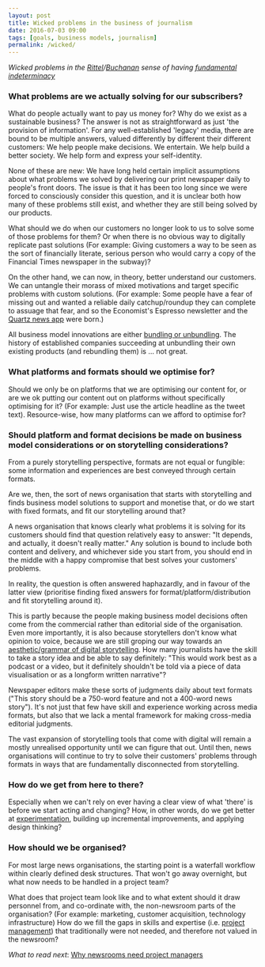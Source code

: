 ```yaml
---
layout: post
title: Wicked problems in the business of journalism
date: 2016-07-03 09:00
tags: [goals, business models, journalism]
permalink: /wicked/
---
```


_Wicked problems in the [Rittel](https://en.wikipedia.org/wiki/Horst_Rittel)/[Buchanan](https://en.wikipedia.org/wiki/Richard_Buchanan_(academic)) sense of having [fundamental indeterminacy](http://www.coop2012.files.wordpress.com/2012/01/buchanan_wicked_problems.pdf)_

### What problems are we actually solving for our subscribers?

What do people actually want to pay us money for? Why do we exist as a sustainable business? The answer is not as straightforward as just 'the provision of information'. For any well-established 'legacy' media, there are bound to be multiple answers, valued differently by different their different customers: We help people make decisions. We entertain. We help build a better society. We help form and express your self-identity. 

None of these are new: We have long held certain implicit assumptions about what problems we solved by delivering our print newspaper daily to people's front doors. The issue is that it has been too long since we were forced to consciously consider this question, and it is unclear both how many of these problems still exist, and whether they are still being solved by our products.

What should we do when our customers no longer look to us to solve some of those problems for them? Or when there is no obvious way to digitally replicate past solutions (For example: Giving customers a way to be seen as the sort of financially literate, serious person who would carry a copy of the Financial Times newspaper in the subway)?

On the other hand, we can now, in theory, better understand our customers. We can untangle their morass of mixed motivations and target specific problems with custom solutions. (For example: Some people have a fear of missing out and wanted a reliable daily catchup/roundup they can complete to assuage that fear, and so the Economist's Espresso newsletter and the [Quartz news app](../2016/02/quartz-news-app) were born.)

All business model innovations are either [bundling or unbundling](https://hbr.org/2014/07/marc-andreessen-and-jim-barksdale-on-how-to-make-money/). The history of established companies succeeding at unbundling their own existing products (and rebundling them) is &hellip; not great.

### What platforms and formats should we optimise for? 

Should we only be on platforms that we are optimising our content for, or are we ok putting our content out on platforms without specifically optimising for it? (For example: Just use the article headline as the tweet text). Resource-wise, how many platforms can we afford to optimise for?

### Should platform and format decisions be made on business model considerations or on storytelling considerations?

From a purely storytelling perspective, formats are not equal or fungible: some information and experiences are best conveyed through certain formats. 

Are we, then, the sort of news organisation that starts with storytelling and finds business model solutions to support and monetise that, or do we start with fixed formats, and fit our storytelling around that?

A news organisation that knows clearly what problems it is solving for its customers should find that question relatively easy to answer: "It depends, and actually, it doesn't really matter." Any solution is bound to include both content and delivery, and whichever side you start from, you should end in the middle with a happy compromise that best solves your customers' problems.

In reality, the question is often answered haphazardly, and in favour of the latter view (prioritise finding fixed answers for format/platform/distribution and fit storytelling around it). 

This is partly because the people making business model decisions often come from the commercial rather than editorial side of the organisation. Even more importantly, it is also because storytellers don't know what opinion to voice, because we are still groping our way towards an [aesthetic/grammar of digital storytelling](/history/). How many journalists have the skill to take a story idea and be able to say definitely: "This would work best as a podcast or a video, but it definitely shouldn't be told via a piece of data visualisation or as a longform written narrative"? 

Newspaper editors make these sorts of judgments daily about text formats ("This story should be a 750-word feature and not a 400-word news story"). It's not just that few have skill and experience working across media formats, but also that we lack a mental framework for making cross-media editorial judgments.

The vast expansion of storytelling tools that come with digital will remain a mostly unrealised opportunity until we can figure that out. Until then, news organisations will continue to try to solve their customers' problems through formats in ways that are fundamentally disconnected from storytelling.

### How do we get from here to there?

Especially when we can't rely on ever having a clear view of what 'there' is before we start acting and changing? How, in other words, do we get better at [experimentation](/experiments/), building up incremental improvements, and applying design thinking?

### How should we be organised?

For most large news organisations, the starting point is a waterfall workflow within clearly defined desk structures. That won't go away overnight, but what now needs to be handled in a project team? 

What does that project team look like and to what extent should it draw personnel from, and co-ordinate with, the non-newsroom parts of the organisation? (For example: marketing, customer acquisition, technology infrastructure) 
How do we fill the gaps in skills and expertise (i.e. [project management](/editors/)) that traditionally were not needed, and therefore not valued in the newsroom?

*What to read next*: [Why newsrooms need project managers](/project-managers/)